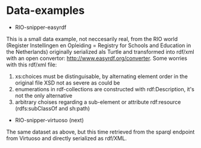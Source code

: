 # Data-examples

* RIO-snipper-easyrdf

This is a small data example, not neccesarily real, from the RIO world (Register Instellingen en Opleiding = Registry for Schools and Education in the Netherlands) originally serialized als Turtle and transformed into  rdf/xml  with an open convertor: 
http://www.easyrdf.org/converter. Some worries with this rdf/xml file:

   1. xs:choices must be distinguisable, by alternating element order in the original file XSD not as severe as could be
   2. enumerations in rdf-collections are constructed with rdf:Description, it's not the only alternative
   3. arbitrary choises regarding  a sub-element or attribute rdf:resource (rdfs:subClassOf and sh:path)

* RIO-snipper-virtuoso (next)

The same dataset as above, but this time retrieved from the sparql endpoint from Virtuoso and directly serialized as rdf/XML.










